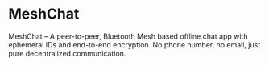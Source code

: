# MeshChat
MeshChat – A peer-to-peer, Bluetooth Mesh based offline chat app with ephemeral IDs and end-to-end encryption. No phone number, no email, just pure decentralized communication.
